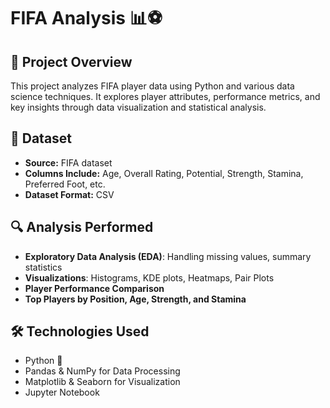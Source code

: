 # FIFA Analysis 📊⚽

## 📌 Project Overview
This project analyzes FIFA player data using Python and various data science techniques. It explores player attributes, performance metrics, and key insights through data visualization and statistical analysis.

## 📂 Dataset
- **Source:** FIFA dataset
- **Columns Include:** Age, Overall Rating, Potential, Strength, Stamina, Preferred Foot, etc.
- **Dataset Format:** CSV

## 🔍 Analysis Performed
- **Exploratory Data Analysis (EDA)**: Handling missing values, summary statistics
- **Visualizations**: Histograms, KDE plots, Heatmaps, Pair Plots
- **Player Performance Comparison**
- **Top Players by Position, Age, Strength, and Stamina**

## 🛠️ Technologies Used
- Python 🐍  
- Pandas & NumPy for Data Processing  
- Matplotlib & Seaborn for Visualization  
- Jupyter Notebook  

